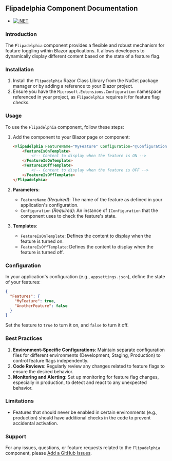 

## **Flipadelphia Component Documentation**

* [![.NET](https://github.com/orieken/FlipSharp/actions/workflows/dotnet-desktop.yml/badge.svg)](https://github.com/orieken/FlipSharp/actions/workflows/dotnet-desktop.yml)

### **Introduction**

The `Flipadelphia` component provides a flexible and robust mechanism for feature toggling within Blazor applications. It allows developers to dynamically display different content based on the state of a feature flag.

### **Installation**

1. Install the `Flipadelphia` Razor Class Library from the NuGet package manager or by adding a reference to your Blazor project.
2. Ensure you have the `Microsoft.Extensions.Configuration` namespace referenced in your project, as `Flipadelphia` requires it for feature flag checks.

### **Usage**

To use the `Flipadelphia` component, follow these steps:

1. Add the component to your Blazor page or component:

   ```html
   <Flipadelphia FeatureName="MyFeature" Configuration="@Configuration">
       <FeatureIsOnTemplate>
           <!-- Content to display when the feature is ON -->
       </FeatureIsOnTemplate>
       <FeatureIsOffTemplate>
           <!-- Content to display when the feature is OFF -->
       </FeatureIsOffTemplate>
   </Flipadelphia>
   ```

2. **Parameters**:

    - `FeatureName` *(Required)*: The name of the feature as defined in your application's configuration.
    - `Configuration` *(Required)*: An instance of `IConfiguration` that the component uses to check the feature's state.

3. **Templates**:

    - `FeatureIsOnTemplate`: Defines the content to display when the feature is turned on.
    - `FeatureIsOffTemplate`: Defines the content to display when the feature is turned off.

### **Configuration**

In your application's configuration (e.g., `appsettings.json`), define the state of your features:

```json
{
  "Features": {
    "MyFeature": true,
    "AnotherFeature": false
  }
}
```

Set the feature to `true` to turn it on, and `false` to turn it off.

### **Best Practices**

1. **Environment-Specific Configurations**: Maintain separate configuration files for different environments (Development, Staging, Production) to control feature flags independently.
2. **Code Reviews**: Regularly review any changes related to feature flags to ensure the desired behavior.
3. **Monitoring and Alerting**: Set up monitoring for feature flag changes, especially in production, to detect and react to any unexpected behavior.

### **Limitations**

- Features that should never be enabled in certain environments (e.g., production) should have additional checks in the code to prevent accidental activation.

### **Support**

For any issues, questions, or feature requests related to the `Flipadelphia` component, please [Add a GitHub Issues](https://github.com/orieken/FlipSharp/issues/new/choose).
